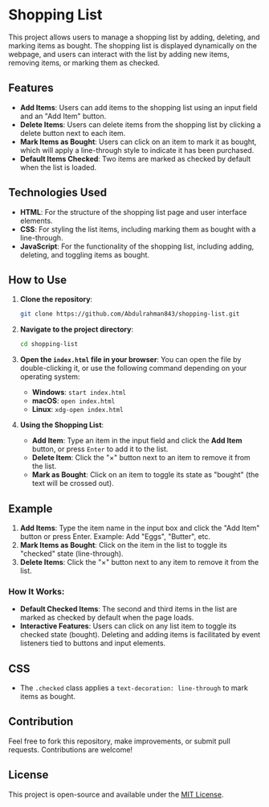# Shopping List

This project allows users to manage a shopping list by adding, deleting, and marking items as bought. The shopping list is displayed dynamically on the webpage, and users can interact with the list by adding new items, removing items, or marking them as checked.

## Features

- **Add Items**: Users can add items to the shopping list using an input field and an "Add Item" button.
- **Delete Items**: Users can delete items from the shopping list by clicking a delete button next to each item.
- **Mark Items as Bought**: Users can click on an item to mark it as bought, which will apply a line-through style to indicate it has been purchased.
- **Default Items Checked**: Two items are marked as checked by default when the list is loaded.

## Technologies Used

- **HTML**: For the structure of the shopping list page and user interface elements.
- **CSS**: For styling the list items, including marking them as bought with a line-through.
- **JavaScript**: For the functionality of the shopping list, including adding, deleting, and toggling items as bought.

## How to Use

1. **Clone the repository**:
    ```bash
    git clone https://github.com/Abdulrahman843/shopping-list.git
    ```

2. **Navigate to the project directory**:
    ```bash
    cd shopping-list
    ```

3. **Open the `index.html` file in your browser**:
    You can open the file by double-clicking it, or use the following command depending on your operating system:
    - **Windows**: `start index.html`
    - **macOS**: `open index.html`
    - **Linux**: `xdg-open index.html`

4. **Using the Shopping List**:
    - **Add Item**: Type an item in the input field and click the **Add Item** button, or press `Enter` to add it to the list.
    - **Delete Item**: Click the "×" button next to an item to remove it from the list.
    - **Mark as Bought**: Click on an item to toggle its state as "bought" (the text will be crossed out).

## Example

1. **Add Items**: Type the item name in the input box and click the "Add Item" button or press Enter. Example: Add "Eggs", "Butter", etc.
2. **Mark Items as Bought**: Click on the item in the list to toggle its "checked" state (line-through).
3. **Delete Items**: Click the "×" button next to any item to remove it from the list.

### How It Works:
- **Default Checked Items**: The second and third items in the list are marked as checked by default when the page loads.
- **Interactive Features**: Users can click on any list item to toggle its checked state (bought). Deleting and adding items is facilitated by event listeners tied to buttons and input elements.

## CSS

- The `.checked` class applies a `text-decoration: line-through` to mark items as bought.

## Contribution

Feel free to fork this repository, make improvements, or submit pull requests. Contributions are welcome!

## License

This project is open-source and available under the [MIT License](LICENSE).
